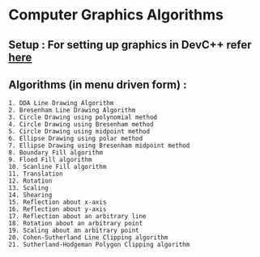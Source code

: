 # Computer Graphics Algorithms

## Setup : For setting up graphics in DevC++ refer [here](https://www.youtube.com/watch?v=TEMhWt9WwTA)

## Algorithms (in menu driven form) :
    1. DDA Line Drawing Algorithm 
    2. Bresenham Line Drawing Algorithm
    3. Circle Drawing using polynomial method
    4. Circle Drawing using Bresenham method
    5. Circle Drawing using midpoint method
    6. Ellipse Drawing using polar method
    7. Ellipse Drawing using Bresenham midpoint method
    8. Boundary Fill algorithm
    9. Flood Fill algorithm
    10. Scanline Fill algorithm
    11. Translation
    12. Rotation
    13. Scaling
    14. Shearing
    15. Reflection about x-axis
    16. Reflection about y-axis
    17. Reflection about an arbitrary line
    18. Rotation about an arbitrary point
    19. Scaling about an arbitrary point
    20. Cohen-Sutherland Line Clipping algorithm
    21. Sutherland-Hodgeman Polygon Clipping algorithm
